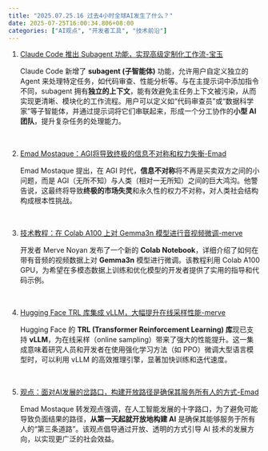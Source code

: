 ```yaml
---
title: "2025.07.25.16 过去4小时全球AI发生了什么？"
date: 2025-07-25T16:00:34.806+08:00
categories: ["AI观点", "开发者工具", "技术前沿"]
---
```


1. [Claude Code 推出 Subagent 功能，实现高级定制化工作流-宝玉](https://x.com/dotey/status/1948611389951558047)

   Claude Code 新增了 **subagent (子智能体)** 功能，允许用户自定义独立的 Agent 来处理特定任务，如代码审查、性能分析等。与在主提示词中添加指令不同，subagent 拥有**独立的上下文**，能有效避免主任务上下文被污染，从而实现更清晰、模块化的工作流程。用户可以定义如“代码审查员”或“数据科学家”等子智能体，并通过提示词将它们串联起来，形成一个分工协作的**小型 AI 团队**，提升复杂任务的处理能力。

<br>

2. [Emad Mostaque：AGI将导致终极的信息不对称和权力失衡-Emad](https://x.com/EMostaque/status/1948641979232915913)

   Emad Mostaque 提出，在 AGI 时代，**信息不对称**将不再是买卖双方之间的小问题，而是 AGI（无所不知）与人类（相对一无所知）之间的巨大鸿沟。他警告说，这最终将导致**终极的市场失灵**和永久性的权力不对称，对人类社会结构构成根本性挑战。

<br>

3. [技术教程：在 Colab A100 上对 Gemma3n 模型进行音视频微调-merve](https://x.com/mervenoyann/status/1948639177408741854)

   开发者 Merve Noyan 发布了一个新的 **Colab Notebook**，详细介绍了如何在带有音频的视频数据上对 **Gemma3n** 模型进行微调。该教程利用 Colab A100 GPU，为希望在多模态数据上训练和优化模型的开发者提供了实用的指导和代码示例。

<br>

4. [Hugging Face TRL 库集成 vLLM，大幅提升在线采样性能-merve](https://x.com/mervenoyann/status/1948638250392031298)

   Hugging Face 的 **TRL (Transformer Reinforcement Learning) 库**现已支持 **vLLM**，为在线采样（online sampling）带来了强大的性能提升。这一集成意味着研究人员和开发者在使用强化学习方法（如 PPO）微调大型语言模型时，可以利用 vLLM 的高效推理引擎，显著加快训练和迭代速度。

<br>

5. [观点：面对AI发展的岔路口，构建开放路径是确保其服务所有人的方式-Emad](https://x.com/EMostaque/status/1948626650372927630)

   Emad Mostaque 转发观点强调，在人工智能发展的十字路口，为了避免可能导致负面结果的路径，**从第一天起就开放地构建 AI** 是确保其能够服务于所有人的“第三条道路”。该观点倡导通过开放、透明的方式引导 AI 技术的发展方向，以实现更广泛的社会效益。